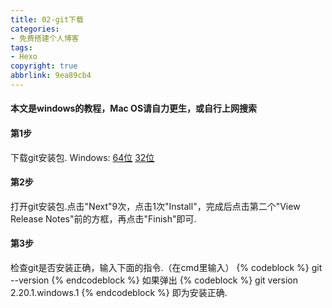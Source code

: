```yaml
---
title: 02-git下载
categories: 
- 免费搭建个人博客
tags: 
- Hexo
copyright: true
abbrlink: 9ea89cb4
---
```

#### 本文是windows的教程，Mac OS请自力更生，或自行上网搜索
#### 第1步
下载git安装包.
Windows:  [64位](https://github.com/git-for-windows/git/releases/download/v2.21.0.windows.1/Git-2.21.0-64-bit.exe)   [32位](https://github.com/git-for-windows/git/releases/download/v2.20.1.windows.1/Git-2.20.1-32-bit.exe)
#### 第2步
打开git安装包.点击"Next"9次，点击1次"Install"，完成后点击第二个"View Release Notes"前的方框，再点击"Finish"即可.
<!-- more -->
#### 第3步
检查git是否安装正确，输入下面的指令.（在cmd里输入）
{% codeblock %}
git --version
{% endcodeblock %}
如果弹出
{% codeblock %}
git version 2.20.1.windows.1
{% endcodeblock %}
即为安装正确.
